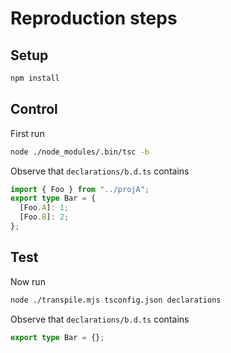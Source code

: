 # Reproduction steps

## Setup

```sh
npm install
```

## Control

First run

```sh
node ./node_modules/.bin/tsc -b
```

Observe that `declarations/b.d.ts` contains

```ts
import { Foo } from "../projA";
export type Bar = {
  [Foo.A]: 1;
  [Foo.B]: 2;
};
```

## Test

Now run

```sh
node ./transpile.mjs tsconfig.json declarations
```

Observe that `declarations/b.d.ts` contains

```ts
export type Bar = {};
```
